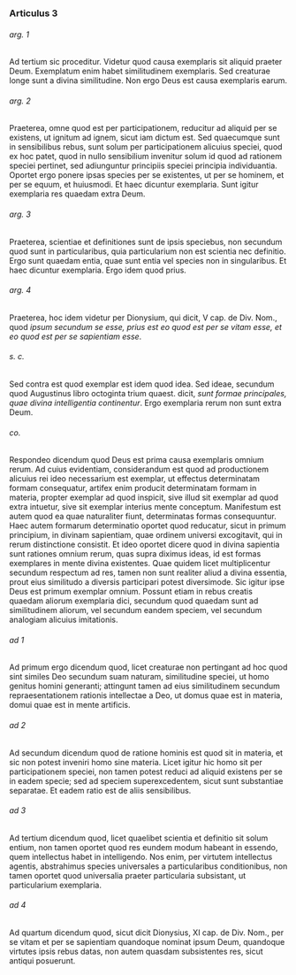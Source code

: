 ### Articulus 3

###### arg. 1
Ad tertium sic proceditur. Videtur quod causa exemplaris sit aliquid praeter Deum. Exemplatum enim habet similitudinem exemplaris. Sed creaturae longe sunt a divina similitudine. Non ergo Deus est causa exemplaris earum.

###### arg. 2
Praeterea, omne quod est per participationem, reducitur ad aliquid per se existens, ut ignitum ad ignem, sicut iam dictum est. Sed quaecumque sunt in sensibilibus rebus, sunt solum per participationem alicuius speciei, quod ex hoc patet, quod in nullo sensibilium invenitur solum id quod ad rationem speciei pertinet, sed adiunguntur principiis speciei principia individuantia. Oportet ergo ponere ipsas species per se existentes, ut per se hominem, et per se equum, et huiusmodi. Et haec dicuntur exemplaria. Sunt igitur exemplaria res quaedam extra Deum.

###### arg. 3
Praeterea, scientiae et definitiones sunt de ipsis speciebus, non secundum quod sunt in particularibus, quia particularium non est scientia nec definitio. Ergo sunt quaedam entia, quae sunt entia vel species non in singularibus. Et haec dicuntur exemplaria. Ergo idem quod prius.

###### arg. 4
Praeterea, hoc idem videtur per Dionysium, qui dicit, V cap. de Div. Nom., quod *ipsum secundum se esse, prius est eo quod est per se vitam esse, et eo quod est per se sapientiam esse*.

###### s. c.
Sed contra est quod exemplar est idem quod idea. Sed ideae, secundum quod Augustinus libro octoginta trium quaest. dicit, *sunt formae principales, quae divina intelligentia continentur*. Ergo exemplaria rerum non sunt extra Deum.

###### co.
Respondeo dicendum quod Deus est prima causa exemplaris omnium rerum. Ad cuius evidentiam, considerandum est quod ad productionem alicuius rei ideo necessarium est exemplar, ut effectus determinatam formam consequatur, artifex enim producit determinatam formam in materia, propter exemplar ad quod inspicit, sive illud sit exemplar ad quod extra intuetur, sive sit exemplar interius mente conceptum. Manifestum est autem quod ea quae naturaliter fiunt, determinatas formas consequuntur. Haec autem formarum determinatio oportet quod reducatur, sicut in primum principium, in divinam sapientiam, quae ordinem universi excogitavit, qui in rerum distinctione consistit. Et ideo oportet dicere quod in divina sapientia sunt rationes omnium rerum, quas supra diximus ideas, id est formas exemplares in mente divina existentes. Quae quidem licet multiplicentur secundum respectum ad res, tamen non sunt realiter aliud a divina essentia, prout eius similitudo a diversis participari potest diversimode. Sic igitur ipse Deus est primum exemplar omnium. Possunt etiam in rebus creatis quaedam aliorum exemplaria dici, secundum quod quaedam sunt ad similitudinem aliorum, vel secundum eandem speciem, vel secundum analogiam alicuius imitationis.

###### ad 1
Ad primum ergo dicendum quod, licet creaturae non pertingant ad hoc quod sint similes Deo secundum suam naturam, similitudine speciei, ut homo genitus homini generanti; attingunt tamen ad eius similitudinem secundum repraesentationem rationis intellectae a Deo, ut domus quae est in materia, domui quae est in mente artificis.

###### ad 2
Ad secundum dicendum quod de ratione hominis est quod sit in materia, et sic non potest inveniri homo sine materia. Licet igitur hic homo sit per participationem speciei, non tamen potest reduci ad aliquid existens per se in eadem specie; sed ad speciem superexcedentem, sicut sunt substantiae separatae. Et eadem ratio est de aliis sensibilibus.

###### ad 3
Ad tertium dicendum quod, licet quaelibet scientia et definitio sit solum entium, non tamen oportet quod res eundem modum habeant in essendo, quem intellectus habet in intelligendo. Nos enim, per virtutem intellectus agentis, abstrahimus species universales a particularibus conditionibus, non tamen oportet quod universalia praeter particularia subsistant, ut particularium exemplaria.

###### ad 4
Ad quartum dicendum quod, sicut dicit Dionysius, XI cap. de Div. Nom., per se vitam et per se sapientiam quandoque nominat ipsum Deum, quandoque virtutes ipsis rebus datas, non autem quasdam subsistentes res, sicut antiqui posuerunt.

